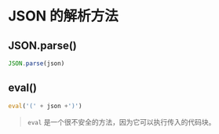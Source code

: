 # JSON 的解析方法

## JSON.parse()

```JavaScript
JSON.parse(json)
```

## eval()

```JavaScript
eval('(' + json +')')
```

> `eval` 是一个很不安全的方法，因为它可以执行传入的代码块。
